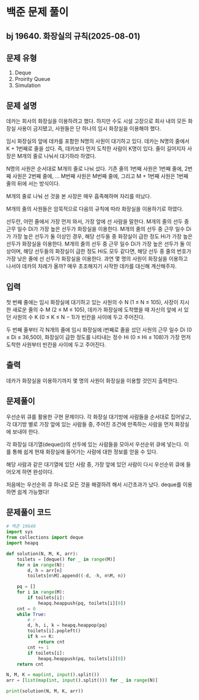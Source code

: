 # 백준 문제 풀이

## bj 19640. 화장실의 규칙(2025-08-01)

## 문제 유형

1. Deque
2. Proirity Queue
3. Simulation

## 문제 설명

데카는 회사의 화장실을 이용하려고 했다. 하지만 수도 시설 고장으로 회사 내의 모든 화장실 사용이 금지됐고, 사원들은 단 하나의 임시 화장실을 이용해야 했다.

임시 화장실의 앞에 데카를 포함한 N명의 사원이 대기하고 있다. 데카는 N명의 줄에서 K + 1번째로 줄을 섰다. 즉, 데카보다 먼저 도착한 사람이 K명이 있다. 줄이 길어지자 사장은 M개의 줄로 나눠서 대기하라 하였다.

N명의 사원은 순서대로 M개의 줄로 나눠 섰다. 기존 줄의 1번째 사원은 1번째 줄에, 2번째 사원은 2번째 줄에, ... M번째 사원은 M번째 줄에, 그리고 M + 1번째 사원은 1번째 줄의 뒤에 서는 방식이다.

M개의 줄로 나눠 선 것을 본 사장은 매우 흡족해하며 자리를 떠났다.

M개의 줄의 사원들은 암묵적으로 다음의 규칙에 따라 화장실을 이용하기로 하였다.

선두란, 어떤 줄에서 가장 먼저 와서, 가장 앞에 선 사람을 말한다.
M개의 줄의 선두 중 근무 일수 Di가 가장 높은 선두가 화장실을 이용한다.
M개의 줄의 선두 중 근무 일수 Di가 가장 높은 선두가 둘 이상인 경우, 해당 선두들 중 화장실이 급한 정도 Hi가 가장 높은 선두가 화장실을 이용한다.
M개의 줄의 선두 중 근무 일수 Di가 가장 높은 선두가 둘 이상이며, 해당 선두들의 화장실이 급한 정도 Hi도 모두 같다면, 해당 선두 중 줄의 번호가 가장 낮은 줄에 선 선두가 화장실을 이용한다.
과연 몇 명의 사원이 화장실을 이용하고 나서야 데카의 차례가 올까? 매우 초조해지기 시작한 데카를 대신해 계산해주자.

## 입력

첫 번째 줄에는 임시 화장실에 대기하고 있는 사원의 수 N (1 ≤ N ≤ 105), 사장이 지시한 새로운 줄의 수 M (2 ≤ M ≤ 105), 데카가 화장실에 도착했을 때 자신의 앞에 서 있던 사원의 수 K (0 ≤ K ≤ N − 1)가 빈칸을 사이에 두고 주어진다.

두 번째 줄부터 각 N개의 줄에 임시 화장실에 i번째로 줄을 섰던 사원의 근무 일수 Di (0 ≤ Di ≤ 36,500), 화장실이 급한 정도를 나타내는 정수 Hi (0 ≤ Hi ≤ 108)가 가장 먼저 도착한 사원부터 빈칸을 사이에 두고 주어진다.

## 출력

데카가 화장실을 이용하기까지 몇 명의 사원이 화장실을 이용할 것인지 출력한다.

## 문제풀이

우선순위 큐를 활용한 구현 문제이다. 각 화장실 대기방에 사람들을 순서대로 집어넣고, 각 대기방 별로 가장 앞에 있는 사람들 중, 주어진 조건에 만족하는 사람을 먼저 화장실에 보내야 한다.

각 화장실 대기열(deque())의 선두에 있는 사람들을 모아서 우선순위 큐에 넣는다. 이를 통해 쉽게 현재 화장실에 들어가는 사람에 대한 정보를 얻을 수 있다.

해당 사람과 같은 대기열에 있던 사람 중, 가장 앞에 있던 사람이 다시 우선순위 큐에 들어오게 하면 완성이다.

처음에는 우선순위 큐 하나로 모든 것을 해결하려 해서 시간초과가 났다. deque를 이용하면 쉽게 가능했다!

## 문제풀이 코드

```python
# 백준 19640
import sys
from collections import deque
import heapq

def solution(N, M, K, arr):
    toilets = [deque() for _ in range(M)]
    for n in range(N):
        d, h = arr[n]
        toilets[n%M].append((-d, -h, n%M, n))

    pq = []
    for i in range(M):
        if toilets[i]:
            heapq.heappush(pq, toilets[i][0])
    cnt = 0
    while True:
        # r
        d, h, i, k = heapq.heappop(pq)
        toilets[i].popleft()
        if k == K:
            return cnt
        cnt += 1
        if toilets[i]:
            heapq.heappush(pq, toilets[i][0])
    return cnt

N, M, K = map(int, input().split())
arr = [list(map(int, input().split())) for _ in range(N)]

print(solution(N, M, K, arr))
```

```java


```
